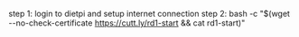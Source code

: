 step 1: login to dietpi and setup internet connection
step 2: bash -c "$(wget --no-check-certificate https://cutt.ly/rd1-start && cat rd1-start)"

